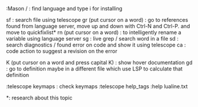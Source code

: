 :Mason
/ : find language and type i for installing

<leader>sf : search file using telescope
<leader>gr (put cursor on a word) : go to references found from language server, move up and down with Ctrl-N and Ctrl-P. and move to quickfixlist*
<leader>rn (put cursor on a word) : to intelligently rename a variable using language server
<leader>sg : live grep / search word in a file
<leader>sd : search diagnostics / found error on code and show it using telescope
<leader>ca : code action to suggest a revision on the error

K (put cursor on a word and press capital K) : show hover documentation
gd : go to definition maybe in a different file which use LSP to calculate that definition

:telescope keymaps : check keymaps
:telescope help_tags
:help lualine.txt

*: research about this topic
